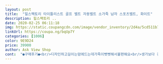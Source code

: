 ```yaml
---
layout: post 
title:  "힐스팩토리 타이틀리스트 골프 벨트 자동벨트 소가죽 남자 스포츠벨트, 화이트" 
description: 힐스팩토리 ..
date: 2020-02-25 06:11:18 
img: https://static.coupangcdn.com/image/vendor_inventory/2d4a/5cd511b7b18d323dbbe48ebf5cc2e710989a478346bf3faa648cd7310481.jpg 
linkUrl: https://coupa.ng/bqUp7Y 
categories: [1006] 
color: 9E9D24 
price: 39900 
author: Ask View Shop 
cont:  "●구매후기●<br/>디자인하고길이는맘에드는데가죽이뻣뻣해서불편해요<br/>생가보다 좋아요<br/>좋습니다<br/>" 
---
```

